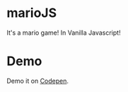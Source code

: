 # marioJS

It's a mario game! In Vanilla Javascript!

# Demo

Demo it on [Codepen](https://codepen.io/yananas/pen/xrjaGX).
